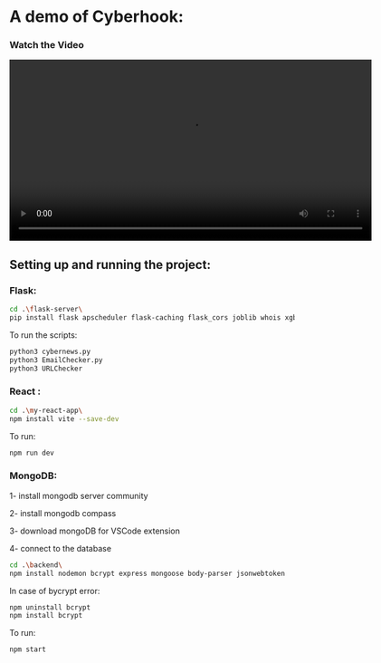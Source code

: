 # A demo of Cyberhook: 
### Watch the Video
<video width="640"  controls>
    <source src="demo.mp4" type="video/mp4">
</video>


## Setting up and running the project:
### Flask: 
```bash
cd .\flask-server\ 
pip install flask apscheduler flask-caching flask_cors joblib whois xgboost langchain-google-genai crewai langchain-community scikit-learn
``` 
To run the scripts: 

```bash
python3 cybernews.py
python3 EmailChecker.py
python3 URLChecker
```

### React : 
```bash
cd .\my-react-app\
npm install vite --save-dev
```
To run: 
```bash
npm run dev
```

### MongoDB:

1- install mongodb server community

2- install mongodb compass

3- download mongoDB for VSCode extension 

4- connect to the database
```bash
cd .\backend\
npm install nodemon bcrypt express mongoose body-parser jsonwebtoken
 ```

In case of bycrypt error:
```bash
npm uninstall bcrypt
npm install bcrypt
```
To run:
```bash
npm start
```
